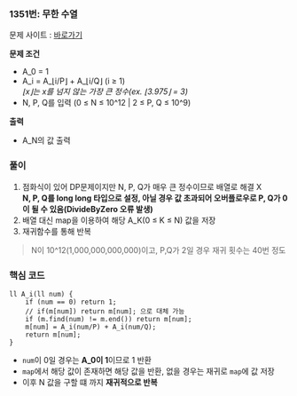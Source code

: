 ### 1351번: 무한 수열

문제 사이트 : [바로가기](https://www.acmicpc.net/problem/1351)


**문제 조건**
- A_0 = 1
- A_i = A_⌊i/P⌋ + A_⌊i/Q⌋ (i ≥ 1)  
_⌊x⌋는 x를 넘지 않는 가장 큰 정수(ex. ⌊3.975⌋ = 3)_
- N, P, Q를 입력 (0 ≤ N ≤ 10^12 | 2 ≤ P, Q ≤ 10^9)

**출력**  
- A_N의 값 출력

### 풀이
1. 점화식이 있어 DP문제이지만 N, P, Q가 매우 큰 정수이므로 배열로 해결 X  
**N, P, Q를 long long 타입으로 설정, 아닐 경우 값 초과되어 오버플로우로 P, Q가 0이 될 수 있음(DivideByZero 오류 발생)** 
3. 배열 대신 map을 이용하여 해당 A_K(0 ≤ K ≤ N) 값을 저장
4. 재귀함수를 통해 반복
> N이 10^12(1,000,000,000,000)이고, P,Q가 2일 경우 재귀 횟수는 40번 정도

### 핵심 코드

```
ll A_i(ll num) {
    if (num == 0) return 1;
    // if(m[num]) return m[num]; 으로 대체 가능
    if (m.find(num) != m.end()) return m[num];
    m[num] = A_i(num/P) + A_i(num/Q);
    return m[num];
}
```
- `num`이 0일 경우는 **A_0이 1**이므로 1 반환
- `map`에서 해당 값이 존재하면 해당 값을 반환, 없을 경우는 재귀로 `map`에 값 저장
- 이후 N 값을 구할 떄 까지 **재귀적으로 반복**
